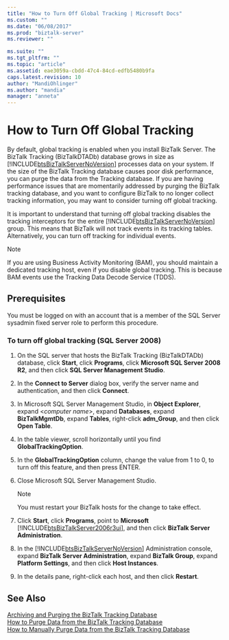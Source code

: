 ```yaml
---
title: "How to Turn Off Global Tracking | Microsoft Docs"
ms.custom: ""
ms.date: "06/08/2017"
ms.prod: "biztalk-server"
ms.reviewer: ""

ms.suite: ""
ms.tgt_pltfrm: ""
ms.topic: "article"
ms.assetid: eae3059a-cbdd-47c4-84cd-edfb5480b9fa
caps.latest.revision: 10
author: "MandiOhlinger"
ms.author: "mandia"
manager: "anneta"
---
```

# How to Turn Off Global Tracking
By default, global tracking is enabled when you install BizTalk Server. The BizTalk Tracking (BizTalkDTADb) database grows in size as [!INCLUDE[btsBizTalkServerNoVersion](../includes/btsbiztalkservernoversion-md.md)] processes data on your system. If the size of the BizTalk Tracking database causes poor disk performance, you can purge the data from the Tracking database. If you are having performance issues that are momentarily addressed by purging the BizTalk tracking database, and you want to configure BizTalk to no longer collect tracking information, you may want to consider turning off global tracking.  
  
 It is important to understand that turning off global tracking disables the tracking interceptors for the entire [!INCLUDE[btsBizTalkServerNoVersion](../includes/btsbiztalkservernoversion-md.md)] group. This means that BizTalk will not track events in its tracking tables. Alternatively, you can turn off tracking for individual events.  
  
> [!NOTE]
>  If you are using Business Activity Monitoring (BAM), you should maintain a dedicated tracking host, even if you disable global tracking. This is because BAM events use the Tracking Data Decode Service (TDDS).  
  
## Prerequisites  
 You must be logged on with an account that is a member of the SQL Server sysadmin fixed server role to perform this procedure.  
  
### To turn off global tracking (SQL Server 2008)  
  
1. On the SQL server that hosts the BizTalk Tracking (BizTalkDTADb) database, click **Start**, click **Programs**, click **Microsoft SQL Server 2008 R2**, and then click **SQL Server Management Studio**.  
  
2. In the **Connect to Server** dialog box, verify the server name and authentication, and then click **Connect**.  
  
3. In Microsoft SQL Server Management Studio, in **Object Explorer**, expand \<*computer name*\>, expand **Databases**, expand **BizTalkMgmtDb**, expand **Tables**, right-click **adm_Group**, and then click **Open Table**.  
  
4. In the table viewer, scroll horizontally until you find **GlobalTrackingOption**.  
  
5. In the **GlobalTrackingOption** column, change the value from 1 to 0, to turn off this feature, and then press ENTER.  
  
6. Close Microsoft SQL Server Management Studio.  
  
   > [!NOTE]
   >  You must restart your BizTalk hosts for the change to take effect.  
  
7. Click **Start**, click **Programs**, point to **Microsoft** [!INCLUDE[btsBizTalkServer2006r3ui](../includes/btsbiztalkserver2006r3ui-md.md)], and then click **BizTalk Server Administration**.  
  
8. In the [!INCLUDE[btsBizTalkServerNoVersion](../includes/btsbiztalkservernoversion-md.md)] Administration console, expand **BizTalk Server Administration**, expand **BizTalk Group**, expand **Platform Settings**, and then click **Host Instances**.  
  
9. In the details pane, right-click each host, and then click **Restart**.  
  
## See Also  
 [Archiving and Purging the BizTalk Tracking Database](../core/archiving-and-purging-the-biztalk-tracking-database.md)   
 [How to Purge Data from the BizTalk Tracking Database](../core/how-to-purge-data-from-the-biztalk-tracking-database.md)   
 [How to Manually Purge Data from the BizTalk Tracking Database](../core/how-to-manually-purge-data-from-the-biztalk-tracking-database.md)